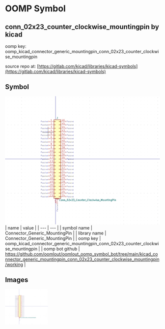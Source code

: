 # OOMP Symbol  
## conn_02x23_counter_clockwise_mountingpin  by kicad  
  
oomp key: oomp_kicad_connector_generic_mountingpin_conn_02x23_counter_clockwise_mountingpin  
  
source repo at: [https://gitlab.com/kicad/libraries/kicad-symbols](https://gitlab.com/kicad/libraries/kicad-symbols)  
## Symbol  
  
[![working.png](working_600.png)](working.png)  
| name | value | 
| --- | --- | 
| symbol name | Connector_Generic_MountingPin | 
| library name | Connector_Generic_MountingPin | 
| oomp key | oomp_kicad_connector_generic_mountingpin_conn_02x23_counter_clockwise_mountingpin | 
| oomp bot github | https://github.com/oomlout/oomlout_oomp_symbol_bot/tree/main/kicad_connector_generic_mountingpin_conn_02x23_counter_clockwise_mountingpin/working | 
## Images  
  
[![working.png](working_140.png)](working.png)  
